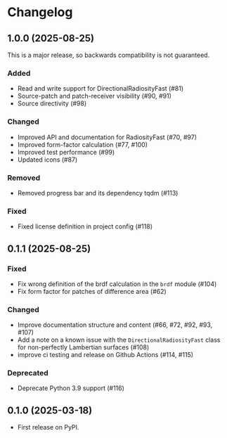 # Changelog

## 1.0.0 (2025-08-25)

This is a major release, so backwards compatibility is not guaranteed.

### Added

- Read and write support for DirectionalRadiosityFast (#81)
- Source-patch and patch-receiver visibility (#90, #91)
- Source directivity (#98)

### Changed

- Improved API and documentation for RadiosityFast (#70, #97)
- Improved form-factor calculation (#77, #100)
- Improved test performance (#99)
- Updated icons (#87)

### Removed

- Removed progress bar and its dependency tqdm (#113)

### Fixed

- Fixed license definition in project config (#118)

## 0.1.1 (2025-08-25)

### Fixed

- Fix wrong definition of the brdf calculation in the `brdf` module (#104)
- Fix form factor for patches of difference area (#62)

### Changed

- Improve documentation structure and content (#66, #72, #92, #93, #107)
- Add a note on a known issue with the `DirectionalRadiosityFast` class for
  non-perfectly Lambertian surfaces (#108)
- improve ci testing and release on Github Actions (#114, #115)

### Deprecated

- Deprecate Python 3.9 support (#116)

## 0.1.0 (2025-03-18)

- First release on PyPI.
